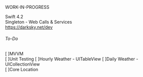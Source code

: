 WORK-IN-PROGRESS


Swift 4.2    
Singleton - Web Calls & Services    
https://darksky.net/dev  


###### To-Do
[ ]MVVM  
[ ]Unit Testing 
[ ]Hourly Weather - UITableView
[ ]Daily Weather - UICollectionView  
[ ]Core Location  



